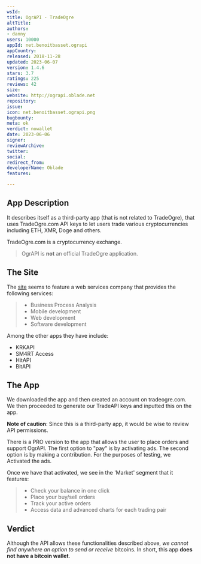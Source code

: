 ```yaml
---
wsId: 
title: OgrAPI - TradeOgre
altTitle: 
authors:
- danny
users: 10000
appId: net.benoitbasset.ograpi
appCountry: 
released: 2018-11-28
updated: 2023-06-07
version: 1.4.6
stars: 3.7
ratings: 225
reviews: 42
size: 
website: http://ograpi.oblade.net
repository: 
issue: 
icon: net.benoitbasset.ograpi.png
bugbounty: 
meta: ok
verdict: nowallet
date: 2023-06-06
signer: 
reviewArchive: 
twitter: 
social: 
redirect_from: 
developerName: Oblade
features: 

---
```


## App Description

It describes itself as a third-party app (that is not related to TradeOgre), that uses TradeOgre.com API keys to let users trade various cryptocurrencies including ETH, XMR, Doge and others.

TradeOgre.com is a cryptocurrency exchange.

> OgrAPI is **not** an official TradeOgre application.

## The Site

The [site](http://oblade.net/) seems to feature a web services company that provides the following services:

> - Business Process Analysis
> - Mobile development
> - Web development
> - Software development

Among the other apps they have include:

- KRKAPI
- SM4RT Access
- HitAPI
- BitAPI

## The App

We downloaded the app and then created an account on tradeogre.com. We then proceeded to generate our TradeAPI keys and inputted this on the app. 

**Note of caution**: Since this is a third-party app, it would be wise to review API permissions.

There is a PRO version to the app that allows the user to place orders and support OgrAPI. The first option to "pay" is by activating ads. The second option is by making a contribution. For the purposes of testing, we Activated the ads.

Once we have that activated, we see in the 'Market' segment that it features:

> - Check your balance in one click
> - Place your buy/sell orders
> - Track your active orders
> - Access data and advanced charts for each trading pair

## Verdict

Although the API allows these functionalities described above, _we cannot find anywhere an option to send or receive_ bitcoins. In short, this app **does not have a bitcoin wallet**.

